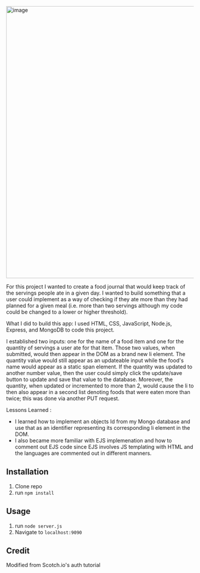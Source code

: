 <img width="730" alt="image" src="https://github.com/fjh321/Fullstack-App-2-FJH/assets/64885403/35f7836a-27e0-41fb-80c3-a1101bfd2750">

For this project I wanted to create a food journal that would keep track of the servings people ate in a given day. I wanted to build something that a user could implement as a way of checking if they ate more than they had planned for a given meal (i.e. more than two servings although my code could be changed to a lower or higher threshold). 

What I did to build this app:
I used HTML, CSS, JavaScript, Node.js, Express, and MongoDB to code this project.

I established two inputs: one for the name of a food item and one for the quantity of servings a user ate for that item. Those two values, when submitted, would then appear in the DOM as a brand new li element. The quantity value would still appear as an updateable input while the food's name would appear as a static span element. If the quantity was updated to another number value, then the user could simply click the update/save button to update and save that value to the database. Moreover, the quantity, when updated or incremented to more than 2, would cause the li to then also appear in a second list denoting foods that were eaten more than twice; this was done via another PUT request.

Lessons Learned :
* I learned how to implement an objects Id from my Mongo database and use that as an identifier representing its corresponding li element in the DOM.
* I also became more familiar with EJS implemenation and how to comment out EJS code since EJS involves JS templating with HTML and the languages are commented out in different manners.

## Installation

1. Clone repo
2. run `npm install`

## Usage

1. run `node server.js`
2. Navigate to `localhost:9090`

## Credit

Modified from Scotch.io's auth tutorial
